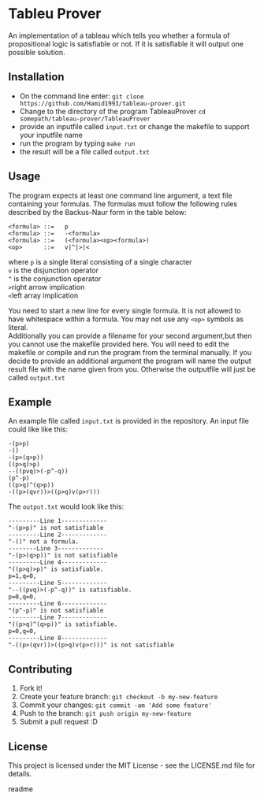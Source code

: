 <snippet>
<content>

# Tableu Prover
An implementation of a tableau which tells you whether a formula of propositional logic is satisfiable or not. If it is satisfiable it will output one possible solution.

## Installation
* On the command line enter: `git clone https://github.com/Hamid1993/tableau-prover.git`
* Change to the directory of the program TableauProver `cd somepath/tableau-prover/TableauProver`
* provide an inputfile called `input.txt` or change the makefile to support your inputfile name 
* run the program by typing `make run`
* the result will be a file called `output.txt`

## Usage
The program expects at least one command line argument, a text file containing your formulas. The formulas must follow the following rules described by the Backus-Naur form in the table below:
     
     
    <formula> ::=   p
    <formula> ::=   -<formula>
    <formula> ::=   (<formula><op><formula>)
    <op>      ::=   v|^|>|<

where `p` is a single literal consisting of a single character<br/> 
 `v` is the disjunction operator<br/>
 `^` is the conjunction operator<br/>
 `>`right arrow implication<br/>
 `<`left array implication<br/>
 
 You need to start a new line for every single formula. It is not allowed to have whitespace within a formula. You may not use any `<op>` symbols as literal.<br/> 
Additionally you can provide a filename for your second argument,but then you cannot use the makefile provided here. You will need to edit the makefile or compile and run the program from the terminal manually. If you decide to provide an additional argument the program will name the output result file with the name given from you. Otherwise the outputfile will just be called `output.txt`

## Example
An example file called `input.txt` is provided in the repository. An input file could like like this:


    -(p>p)
    -()
    -(p>(q>p))
    ((p>q)>p)
    --((pvq)>(-p^-q))
    (p^-p)
    ((p>q)^(q>p))
    -((p>(qvr))>((p>q)v(p>r)))


The `output.txt` would look like this:


    ---------Line 1-------------
    "-(p>p)" is not satisfiable
    ---------Line 2-------------
    "-()" not a formula.
    --------Line 3-------------
    "-(p>(q>p))" is not satisfiable
    ---------Line 4-------------
    "((p>q)>p)" is satisfiable. 
    p=1,q=0,
    ---------Line 5-------------
    "--((pvq)>(-p^-q))" is satisfiable. 
    p=0,q=0,
    ---------Line 6-------------
    "(p^-p)" is not satisfiable
    ---------Line 7-------------
    "((p>q)^(q>p))" is satisfiable. 
    p=0,q=0,
    ---------Line 8-------------
    "-((p>(qvr))>((p>q)v(p>r)))" is not satisfiable


## Contributing
1. Fork it!
2. Create your feature branch: `git checkout -b my-new-feature`
3. Commit your changes: `git commit -am 'Add some feature'`
4. Push to the branch: `git push origin my-new-feature`
5. Submit a pull request :D

## License
This project is licensed under the MIT License - see the LICENSE.md file for details.

</content>
  <tabTrigger>readme</tabTrigger>
</snippet>
